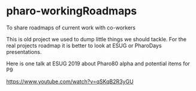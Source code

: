 # pharo-workingRoadmaps
To share roadmaps of current work with co-workers

This is old project we used to dump little things we should tackle. 
For the real projects roadmap it is better to look at ESUG or PharoDays presentations. 

Here is one talk at ESUG 2019 about Pharo80 alpha and potential items for P9

https://www.youtube.com/watch?v=qSKqB2R3yGU
